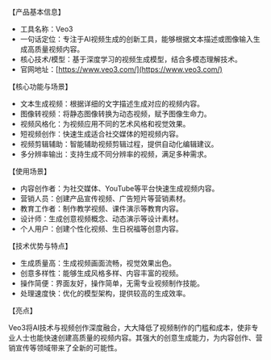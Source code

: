 【产品基本信息】
- 工具名称：Veo3
- 一句话定位：专注于AI视频生成的创新工具，能够根据文本描述或图像输入生成高质量视频内容。
- 核心技术/模型：基于深度学习的视频生成模型，结合多模态理解技术。
- 官网地址：[https://www.veo3.com/](https://www.veo3.com/)

【核心功能与场景】
- 文本生成视频：根据详细的文字描述生成对应的视频内容。
- 图像转视频：将静态图像转换为动态视频，赋予图像生命力。
- 视频风格化：为视频应用不同的艺术风格和视觉效果。
- 短视频创作：快速生成适合社交媒体的短视频内容。
- 视频剪辑辅助：智能辅助视频剪辑过程，提供自动化编辑建议。
- 多分辨率输出：支持生成不同分辨率的视频，满足多种需求。

【使用场景】
- 内容创作者：为社交媒体、YouTube等平台快速生成视频内容。
- 营销人员：创建产品宣传视频、广告短片等营销素材。
- 教育工作者：制作教学视频、课件演示等教育内容。
- 设计师：生成创意视频概念、动态演示等设计素材。
- 个人用户：创建个性化视频、生日祝福等创意内容。

【技术优势与特点】
- 生成质量高：生成视频画面流畅，视觉效果出色。
- 创意多样性：能够生成风格多样、内容丰富的视频。
- 操作简便：界面友好，操作简单，无需专业视频制作技能。
- 处理速度快：优化的模型架构，提供较高的生成效率。

【亮点】

Veo3将AI技术与视频创作深度融合，大大降低了视频制作的门槛和成本，使非专业人士也能快速创建高质量的视频内容。其强大的创意生成能力，为内容创作、营销宣传等领域带来了全新的可能性。
